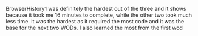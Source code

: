 BrowserHistory1 was definitely the hardest out of the three and it shows because it took me 16 minutes to complete, while the other two took much less time. It was the hardest as it required the most code and it was the base for the next two WODs. I also learned the most from the first wod 
